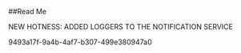 ﻿##Read Me

NEW HOTNESS: ADDED LOGGERS TO THE NOTIFICATION SERVICE

9493a17f-9a4b-4af7-b307-499e380947a0
